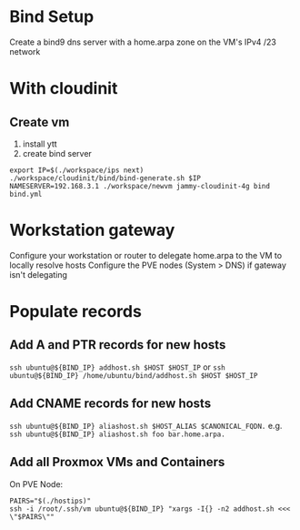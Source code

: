 # Bind Setup

Create a bind9 dns server with a home.arpa zone on the VM's IPv4 /23 network 

# With cloudinit
## Create vm
1. install ytt
2. create bind server
```
export IP=$(./workspace/ips next)
./workspace/cloudinit/bind/bind-generate.sh $IP
NAMESERVER=192.168.3.1 ./workspace/newvm jammy-cloudinit-4g bind bind.yml
```

# Workstation gateway
Configure your workstation or router to delegate home.arpa to the VM to locally resolve hosts
Configure the PVE nodes (System > DNS) if gateway isn't delegating

# Populate records

## Add A and PTR records for new hosts
`ssh ubuntu@${BIND_IP} addhost.sh $HOST $HOST_IP`
or
`ssh ubuntu@${BIND_IP} /home/ubuntu/bind/addhost.sh $HOST $HOST_IP`


## Add CNAME records for new hosts
`ssh ubuntu@${BIND_IP} aliashost.sh $HOST_ALIAS $CANONICAL_FQDN.`
e.g. `ssh ubuntu@${BIND_IP} aliashost.sh foo bar.home.arpa.`


## Add all Proxmox VMs and Containers
On PVE Node:
```
PAIRS="$(./hostips)"
ssh -i /root/.ssh/vm ubuntu@${BIND_IP} "xargs -I{} -n2 addhost.sh <<< \"$PAIRS\""
```
